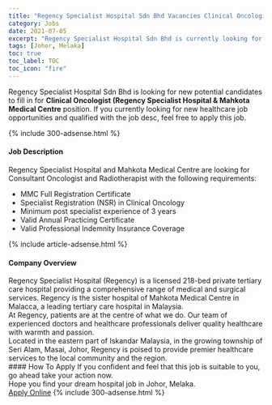```yaml
---
title: "Regency Specialist Hospital Sdn Bhd Vacancies Clinical Oncologist (Regency Specialist Hospital & Mahkota Medical Centre" 
category: Jobs 
date: 2021-07-05 
excerpt: "Regency Specialist Hospital Sdn Bhd is currently looking for suitable person to fill in the Clinical Oncologist (Regency Specialist Hospital & Mahkota Medical Centre which positioned at Johor, Melaka" 
tags: [Johor, Melaka] 
toc: true 
toc_label: TOC 
toc_icon: "fire" 
--- 
```


<p>Regency Specialist Hospital Sdn Bhd is looking for new potential candidates to fill in for <b>Clinical Oncologist (Regency Specialist Hospital & Mahkota Medical Centre</b> position. If you currently looking for new healthcare job opportunities and qualified with the job desc, feel free to apply this job.
</p>{% include 300-adsense.html %} 
<div><div><h4>Job Description</h4></div><div><div><span><div><div>Regency Specialist Hospital and Mahkota Medical Centre are looking for Consultant Oncologist and Radiotherapist with the following requirements:</div><ul><li>MMC Full Registration Certificate</li><li>Specialist Registration (NSR) in Clinical Oncology</li><li>Minimum post specialist experience of 3 years</li><li>Valid Annual Practicing Certificate</li><li>Valid Professional Indemnity Insurance Coverage</li></ul></div></span></div></div></div> 
{% include article-adsense.html %} 
<div><div><h4>Company Overview</h4></div><div><div><span><div><div>
<div>
		Regency Specialist Hospital (Regency) is a licensed 218-bed private tertiary care hospital providing a comprehensive range of medical and surgical services. Regency is the sister hospital of Mahkota Medical Centre in Malacca, a leading tertiary care hospital in Malaysia.</div>
<div>
		At Regency, patients are at the centre of what we do. Our team of experienced doctors and healthcare professionals deliver quality healthcare with warmth and passion.</div>
<div>
		Located in the eastern part of Iskandar Malaysia, in the growing township of Seri Alam, Masai, Johor, Regency is poised to provide premier healthcare services to the local community and the region.</div>
</div></div></span></div></div></div> 
#### How To Apply 
If you confident and feel that this job is suitable to you, go ahead take your action now. <br/> 
Hope you find your dream hospital job in Johor, Melaka. <br/> 
<a href="https://www.jobstreet.com.my/en/job/clinical-oncologist-regency-specialist-hospital-mahkota-medical-centre-4599901?jobId=jobstreet-my-job-4599901" class="btn btn--warning" target="_blank" rel="nofollow noopenner">Apply Online</a> 
{% include 300-adsense.html %} 